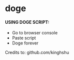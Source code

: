 doge
====

#### USING DOGE SCRIPT:
* Go to browser console
* Paste script
* Doge forever


Credits to: github.com/kinghshu

